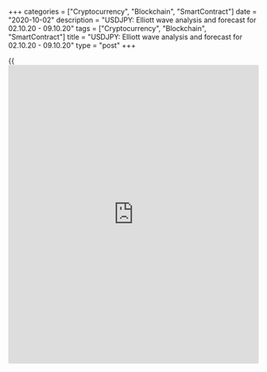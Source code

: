 +++
categories = ["Cryptocurrency", "Blockchain", "SmartContract"]
date = "2020-10-02"
description = "USDJPY: Elliott wave analysis and forecast for 02.10.20 - 09.10.20"
tags = ["Cryptocurrency", "Blockchain", "SmartContract"]
title = "USDJPY: Elliott wave analysis and forecast for 02.10.20 - 09.10.20"
type = "post"
+++

{{<iframe id="large-banner" src="https://www.bounty.group/#slide=12.0" width="100%" height="600" scrolling="no" style="border: 0px solid rgb(216, 221, 230); border-radius: 3px;">}}

2020-10-02

2020-10-02

USDJPY: Elliott wave analysis and forecast for 02.10.20 – 09.10.20Alex
Geuta

 **Main scenario:** consider long positions from corrections above the
level of 103.95 with a target in 108.14 – 109.84.

 **Alternative scenario:** breakout and consolidation below the level of
103.95 will allow the pair to continue declining to the levels of 103.00
– 102.00.

 **Analysis:** On the [daily](https://www.fintecher.org/2020/03/03/forex-trading-daily-strategy/) time frame, apparently a descending
correction of larger degree finished forming as wave B, and wave С
started developing, with the first wave 1 of (1) of C formed inside. On
the H4 time frame, a descending correction of smaller degree presumably
finished forming as wave 2 of (1), with wave c of 2 developed inside.
Apparently, the third wave 3 of (1) started developing on the H1 time
frame, with the first counter-trend wave (i) of i of 3 forming inside.
If the presumption is correct, the pair will continue to rise to the
levels of 1108.14 – 109.84. The level of 103.95 is critical in this
scenario, as the breakout will enable the pair to continue declining to
the levels of 103.00 – 102.00.

* * *

* * *

* * *

P.S. Did you like my article? Share it in social networks: it will be
the best “thank you" :)

Ask me questions and comment below. I’ll be glad to answer your
questions and give necessary explanations.

 **Useful links:**

  * I recommend trying to trade with a reliable broker [here][1]. The system allows you to trade by yourself or copy successful traders from all across the globe.
  * Use my promo-code BLOG for getting deposit bonus 50% on LiteForex platform. Just enter this code in the appropriate field while [depositing][2] your trading account.
  * Telegram chat for traders: <t.me/liteforexengchat>. We are sharing the signals and trading experience
  * Telegram channel with high-quality analytics, Forex reviews, training articles, and other useful things for traders <t.me/liteforex>

## Price chart of USDJPY in real time mode

The content of this article reflects the author’s opinion and does not
necessarily reflect the official position of LiteForex. The material
published on this page is provided for informational purposes only and
should not be considered as the provision of investment advice for the
purposes of Directive 2004/39/EC.

Rate this article:

{{value}}

( {{count}} {{title}} )

   1. my.liteforex.com/?category=analysts-opinions&slug=usdjpy-elliott-wave-analysis-and-forecast-for-021020-091020&openPopup=%2Fregistration%2Fpopup&utm_source=blog&utm_medium=article&utm_campaign=bonus
   2. my.liteforex.com/deposit/?category=analysts-opinions&slug=usdjpy-elliott-wave-analysis-and-forecast-for-021020-091020&promo_code=BLOG&utm_source=blog&utm_medium=article&utm_campaign=bonus
